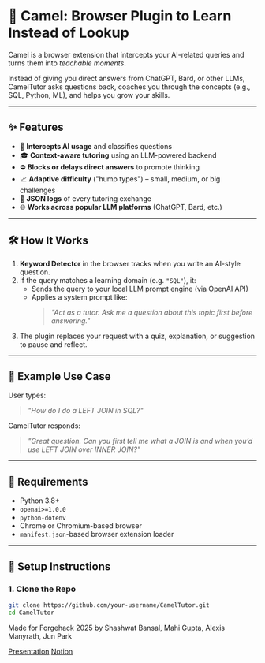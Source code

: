 # 🐫 Camel: Browser Plugin to Learn Instead of Lookup

Camel is a browser extension that intercepts your AI-related queries and turns them into *teachable moments*.

Instead of giving you direct answers from ChatGPT, Bard, or other LLMs, CamelTutor asks questions back, coaches you through the concepts (e.g., SQL, Python, ML), and helps you grow your skills.

---

## ✨ Features

- 🧠 **Intercepts AI usage** and classifies questions
- 🎓 **Context-aware tutoring** using an LLM-powered backend
- ⛔ **Blocks or delays direct answers** to promote thinking
- 📈 **Adaptive difficulty** ("hump types") – small, medium, or big challenges
- 📝 **JSON logs** of every tutoring exchange
- 🌐 **Works across popular LLM platforms** (ChatGPT, Bard, etc.)

---

## 🛠️ How It Works

1. **Keyword Detector** in the browser tracks when you write an AI-style question.
2. If the query matches a learning domain (e.g. `"SQL"`), it:
   - Sends the query to your local LLM prompt engine (via OpenAI API)
   - Applies a system prompt like:
     > _"Act as a tutor. Ask me a question about this topic first before answering."_
3. The plugin replaces your request with a quiz, explanation, or suggestion to pause and reflect.

---

## 🧪 Example Use Case

User types:
> *"How do I do a LEFT JOIN in SQL?"*

CamelTutor responds:
> _"Great question. Can you first tell me what a JOIN is and when you’d use LEFT JOIN over INNER JOIN?"_

---

## 🧰 Requirements

- Python 3.8+
- `openai>=1.0.0`
- `python-dotenv`
- Chrome or Chromium-based browser
- `manifest.json`-based browser extension loader

---

## 🚀 Setup Instructions

### 1. Clone the Repo

```bash
git clone https://github.com/your-username/CamelTutor.git
cd CamelTutor
```


Made for Forgehack 2025 by Shashwat Bansal, Mahi Gupta, Alexis Manyrath, Jun Park

[Presentation](https://www.canva.com/design/DAGuS_HZzqE/3qBnQUgEkx6IcHFpBOdP_g/edit?utm_content=DAGuS_HZzqE&utm_campaign=designshare&utm_medium=link2&utm_source=sharebutton)
[Notion](https://www.notion.so/Project-Overview-23c76236c50580fdb14bdf83304c6f8e)


